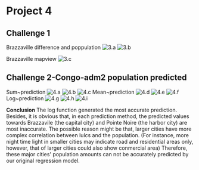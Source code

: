 # Project 4

## Challenge 1
Brazzaville difference and poppulation
![3.a](https://xingyu-wang02.github.io/DATA-100/pictures/3s0.png)
![3.b](https://xingyu-wang02.github.io/DATA-100/pictures/3s1.png)

Brazzaville mapview
![3.c](https://xingyu-wang02.github.io/DATA-100/pictures/3s2-.png)

## Challenge 2-Congo-adm2 population predicted
Sum~prediction
![4.a](https://xingyu-wang02.github.io/DATA-100/pictures/4.1.png)
![4.b](https://xingyu-wang02.github.io/DATA-100/pictures/4.2.png)
![4.c](https://xingyu-wang02.github.io/DATA-100/pictures/4.3.png)
Mean~prediction
![4.d](https://xingyu-wang02.github.io/DATA-100/pictures/4.4.png)
![4.e](https://xingyu-wang02.github.io/DATA-100/pictures/4.5.png)
![4.f](https://xingyu-wang02.github.io/DATA-100/pictures/4.6.png)
Log~prediction
![4.g](https://xingyu-wang02.github.io/DATA-100/pictures/4.7.png)
![4.h](https://xingyu-wang02.github.io/DATA-100/pictures/4.8.png)
![4.i](https://xingyu-wang02.github.io/DATA-100/pictures/4.9.png)

**Conclusion**
The log function generated the most accurate prediction. Besides, it is obvious that, in each prediction method, the predicted values towards Brazzavile (the capital city) and Pointe Noire (the harbor city) are most inaccurate. The possible reason might be that, larger cities have more complex correlation between lulcs and the population. (For instance, more night time light in smaller cities may indicate road and residential areas only, however, that of larger cities could also show conmercial area) Therefore, these major cities' population amounts can not be accurately predicted by our original regression model. 
